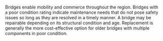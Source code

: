 Bridges enable mobility and commerce throughout the region. Bridges with a poor condition rating indicate maintenance needs that do not pose safety issues so long as they are resolved in a timely manner. A bridge may be repairable depending on its structural condition and age. Replacement is generally the more cost-effective option for older bridges with multiple components in poor condition.